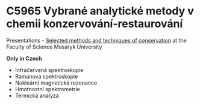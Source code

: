 # C5965 Vybrané analytické metody v chemii konzervování-restaurování
Presentations - [Selected methods and techniques of conservation](https://is.muni.cz/www/moravec/c5965_vybrane_analyticke_metody_v_chemii_konzervovani-restaurovani/) at the Faculty of Science Masaryk University

**Only in Czech**

* Infračervená spektroskopie
* Ramanova spektroskopie
* Nukleární magnetická rezonance
* Hmotnostní spektrometrie
* Termická analýza
